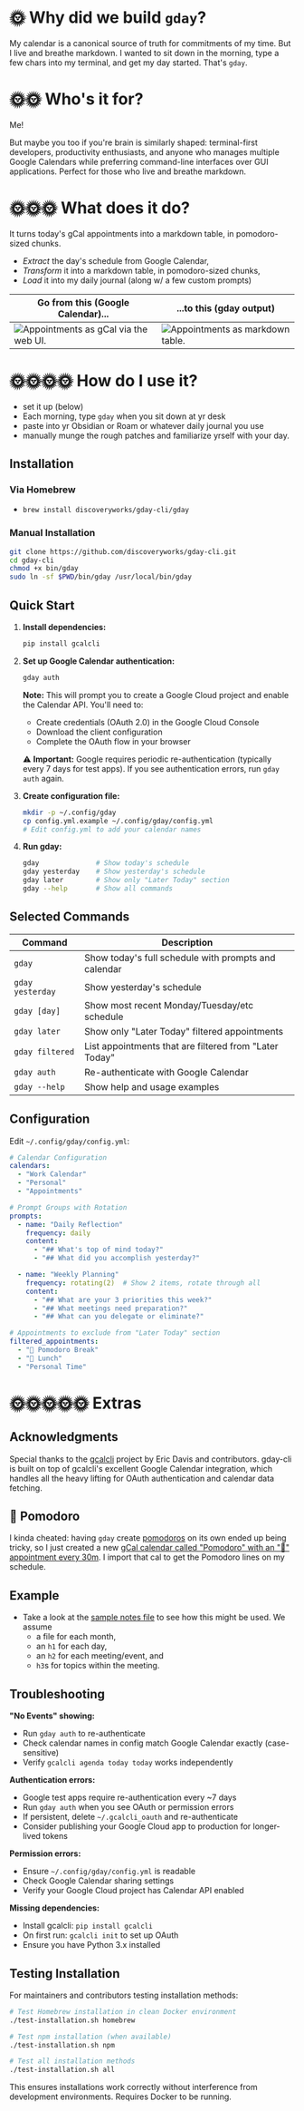🌞 Why did we build `gday`?
=============================

My calendar is a canonical source of truth for commitments of my time. But I live and breathe markdown. I wanted to sit down in the morning, type a few chars into my terminal, and get my day started. That's `gday`.

🌞🌞 Who's it for?
=============================

Me!

But maybe you too if you're brain is similarly shaped: terminal-first developers, productivity enthusiasts, and anyone who manages multiple Google Calendars while preferring command-line interfaces over GUI applications. Perfect for those who live and breathe markdown.


🌞🌞🌞 What does it do?
=============================

It turns today's gCal appointments into a markdown table, in pomodoro-sized chunks.

- _Extract_ the day's schedule from Google Calendar,
- _Transform_ it into a markdown table, in pomodoro-sized chunks,
- _Load_ it into my daily journal (along w/ a few custom prompts)


| Go from this (Google Calendar)...                    | ...to this (gday output)                                  |
|------------------------------------------------------|-----------------------------------------------------------|
| ![Appointments as gCal via the web UI.](gcal_ux.png) | ![Appointments as markdown table.](markdown_table_ux.png) |


🌞🌞🌞🌞 How do I use it?
=============================

- set it up (below)
- Each morning, type `gday` when you sit down at yr desk
- paste into yr Obsidian or Roam or whatever daily journal you use
- manually munge the rough patches and familiarize yrself with your day.

## Installation

### Via Homebrew

- `brew install discoveryworks/gday-cli/gday`

### Manual Installation
```bash
git clone https://github.com/discoveryworks/gday-cli.git
cd gday-cli
chmod +x bin/gday
sudo ln -sf $PWD/bin/gday /usr/local/bin/gday
```

## Quick Start

1. **Install dependencies:**
   ```bash
   pip install gcalcli
   ```

2. **Set up Google Calendar authentication:**
   ```bash
   gday auth
   ```

   **Note:** This will prompt you to create a Google Cloud project and enable the Calendar API. You'll need to:
   - Create credentials (OAuth 2.0) in the Google Cloud Console
   - Download the client configuration
   - Complete the OAuth flow in your browser

   ⚠️ **Important:** Google requires periodic re-authentication (typically every 7 days for test apps). If you see authentication errors, run `gday auth` again.

3. **Create configuration file:**
   ```bash
   mkdir -p ~/.config/gday
   cp config.yml.example ~/.config/gday/config.yml
   # Edit config.yml to add your calendar names
   ```

4. **Run gday:**
   ```bash
   gday              # Show today's schedule
   gday yesterday    # Show yesterday's schedule
   gday later        # Show only "Later Today" section
   gday --help       # Show all commands
   ```

## Selected Commands

| Command          | Description                                            |
|------------------|--------------------------------------------------------|
| `gday`           | Show today's full schedule with prompts and calendar   |
| `gday yesterday` | Show yesterday's schedule                              |
| `gday [day]`     | Show most recent Monday/Tuesday/etc schedule           |
| `gday later`     | Show only "Later Today" filtered appointments          |
| `gday filtered`  | List appointments that are filtered from "Later Today" |
| `gday auth`      | Re-authenticate with Google Calendar                   |
| `gday --help`    | Show help and usage examples                           |

## Configuration

Edit `~/.config/gday/config.yml`:

```yaml
# Calendar Configuration
calendars:
  - "Work Calendar"
  - "Personal"
  - "Appointments"

# Prompt Groups with Rotation
prompts:
  - name: "Daily Reflection"
    frequency: daily
    content:
      - "## What's top of mind today?"
      - "## What did you accomplish yesterday?"

  - name: "Weekly Planning"
    frequency: rotating(2)  # Show 2 items, rotate through all
    content:
      - "## What are your 3 priorities this week?"
      - "## What meetings need preparation?"
      - "## What can you delegate or eliminate?"

# Appointments to exclude from "Later Today" section
filtered_appointments:
  - "🍅 Pomodoro Break"
  - "🍜 Lunch"
  - "Personal Time"
```


🌞🌞🌞🌞🌞 Extras
=============================

## Acknowledgments

Special thanks to the [gcalcli](https://github.com/insanum/gcalcli) project by Eric Davis and contributors. gday-cli is built on top of gcalcli's excellent Google Calendar integration, which handles all the heavy lifting for OAuth authentication and calendar data fetching.

## 🍅 Pomodoro

I kinda cheated: having `gday` create [pomodoros](https://en.wikipedia.org/wiki/Pomodoro_Technique) on its own ended up being tricky, so I just created a new [gCal calendar called "Pomodoro" with an "🍅" appointment every 30m](./pomodoro_calandar.ics). I import that cal to get the Pomodoro lines on my schedule.

## Example
- Take a look at the [sample notes file](./bueller_notes-1986-06.md) to see how this might be used. We assume
  - a file for each month,
  - an `h1` for each day,
  - an `h2` for each meeting/event, and
  - `h3`s for topics within the meeting.

## Troubleshooting

**"No Events" showing:**
- Run `gday auth` to re-authenticate
- Check calendar names in config match Google Calendar exactly (case-sensitive)
- Verify `gcalcli agenda today today` works independently

**Authentication errors:**
- Google test apps require re-authentication every ~7 days
- Run `gday auth` when you see OAuth or permission errors
- If persistent, delete `~/.gcalcli_oauth` and re-authenticate
- Consider publishing your Google Cloud app to production for longer-lived tokens

**Permission errors:**
- Ensure `~/.config/gday/config.yml` is readable
- Check Google Calendar sharing settings
- Verify your Google Cloud project has Calendar API enabled

**Missing dependencies:**
- Install gcalcli: `pip install gcalcli`
- On first run: `gcalcli init` to set up OAuth
- Ensure you have Python 3.x installed

## Testing Installation

For maintainers and contributors testing installation methods:

```bash
# Test Homebrew installation in clean Docker environment
./test-installation.sh homebrew

# Test npm installation (when available)
./test-installation.sh npm

# Test all installation methods
./test-installation.sh all
```

This ensures installations work correctly without interference from development environments. Requires Docker to be running.
